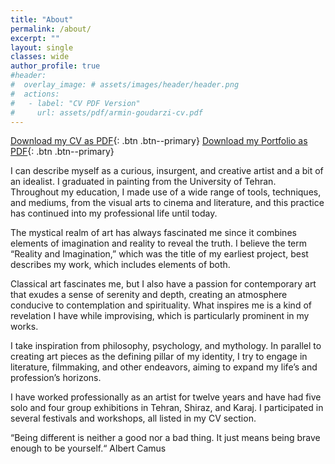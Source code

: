 ```yaml
---
title: "About"
permalink: /about/
excerpt: ""
layout: single
classes: wide
author_profile: true
#header:
#  overlay_image: # assets/images/header/header.png
#  actions:
#   - label: "CV PDF Version"
#     url: assets/pdf/armin-goudarzi-cv.pdf
---
```


[Download my CV as PDF](/assets/pdf/armin-goudarzi-cv.pdf){: .btn .btn--primary}
[Download my Portfolio as PDF](/assets/pdf/armin-goudarzi-portfolio-update-2023.pdf){: .btn .btn--primary}

I can describe myself as a curious, insurgent, and creative artist and a bit of an idealist. I graduated in painting from the University of Tehran. Throughout my education, I made use of a wide range of tools, techniques, and mediums, from the visual arts to cinema and literature, and this practice has continued into my professional life until today. 

The mystical realm of art has always fascinated me since it combines elements of imagination and reality to reveal the truth. I believe the term “Reality and Imagination,” which was the title of my earliest project, best describes my work, which includes elements of both.

Classical art fascinates me, but I also have a passion for contemporary art that exudes a sense of serenity and depth, creating an atmosphere conducive to contemplation and spirituality. What inspires me is a kind of revelation I have while improvising, which is particularly prominent in my works.

I take inspiration from philosophy, psychology, and mythology. In parallel to creating art pieces as the defining pillar of my identity, I try to engage in literature, filmmaking, and other endeavors, aiming to expand my life’s and profession’s horizons.

I have worked professionally as an artist for twelve years and have had five solo and four group exhibitions in Tehran, Shiraz, and Karaj. I participated in several festivals and workshops, all listed in my CV section.

“Being different is neither a good nor a bad thing. It just means being brave enough to be yourself.“ Albert Camus

